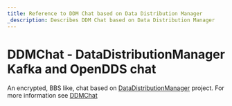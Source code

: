 ```yaml
---
title: Reference to DDM Chat based on Data Distribution Manager
_description: Describes DDM Chat based on Data Distribution Manager
---
```


# DDMChat - DataDistributionManager Kafka and OpenDDS chat

An encrypted, BBS like, chat based on [DataDistributionManager](https://github.com/masesgroup/DataDistributionManager) project. For more information see [DDMChat](https://masesgroup.github.io/DDMChat/)
